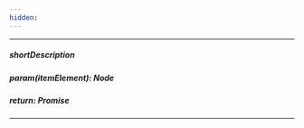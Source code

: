 ```yaml
---
hidden: 
---
```

---
##### shortDescription

##### param(itemElement): Node

##### return: Promise

---
